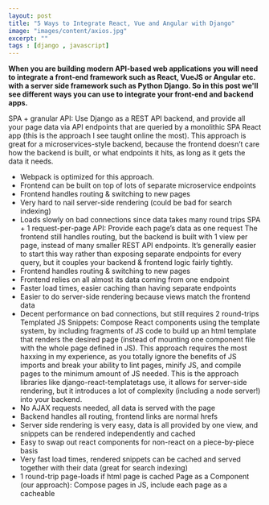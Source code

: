 ```yaml
---
layout: post
title: "5 Ways to Integrate React, Vue and Angular with Django"
image: "images/content/axios.jpg"
excerpt: "" 
tags : [django , javascript] 
---
```



**When you are building modern API-based web applications you will need to integrate a front-end framework such as React, VueJS or Angular etc. with a server side framework such as Python Django. So in this post we'll see different ways you can use to integrate your front-end and backend apps.**

 

SPA + granular API: Use Django as a REST API backend, and provide all your page data via API endpoints that are queried by a monolithic SPA React app (this is the approach I see taught online the most). This approach is great for a microservices-style backend, because the frontend doesn’t care how the backend is built, or what endpoints it hits, as long as it gets the data it needs.
- Webpack is optimized for this approach.
- Frontend can be built on top of lots of separate microservice endpoints
- Frontend handles routing & switching to new pages
- Very hard to nail server-side rendering (could be bad for search indexing)
- Loads slowly on bad connections since data takes many round trips
SPA + 1 request-per-page API: Provide each page’s data as one request The frontend still handles routing, but the backend is built with 1 view per page, instead of many smaller REST API endpoints. It’s generally easier to start this way rather than exposing separate endpoints for every query, but it couples your backend & frontend logic fairly tightly.
- Frontend handles routing & switching to new pages
- Frontend relies on all almost its data coming from one endpoint
- Faster load times, easier caching than having separate endpoints
- Easier to do server-side rendering because views match the frontend data
- Decent performance on bad connections, but still requires 2 round-trips
Templated JS Snippets: Compose React components using the template system, by including fragments of JS code to build up an html template that renders the desired page (instead of mounting one component file with the whole page defined in JS). This approach requires the most haxxing in my experience, as you totally ignore the benefits of JS imports and break your ability to lint pages, minify JS, and compile pages to the minimum amount of JS needed. This is the approach libraries like django-react-templatetags use, it allows for server-side rendering, but it introduces a lot of complexity (including a node server!) into your backend.
- No AJAX requests needed, all data is served with the page
- Backend handles all routing, frontend links are normal hrefs
- Server side rendering is very easy, data is all provided by one view, and snippets can be rendered independently and cached
- Easy to swap out react components for non-react on a piece-by-piece basis
- Very fast load times, rendered snippets can be cached and served together with their data (great for search indexing)
- 1 round-trip page-loads if html page is cached
Page as a Component (our approach): Compose pages in JS, include each page as a cacheable <script> in the template, pass it data via props. This approach combines the best of both worlds, you get page composition in React, but also easy server-side rendering and caching of whole pages at a time. It’s also easier to manage the data flow when you don’t have separate react snippets, as all components are laid out hierarchically from one mount point downwards.
- Slightly harder to mix & match template fragments with React components
- More customizable build process than with Templated JS Snippets
- Flexible, works equally well for non-React pages like Vue.js or Angular
- Easier to manage data flow bc. of single JS entry point (esp. with redux)
- 1 round-trip page-loads if script bundle is cached
